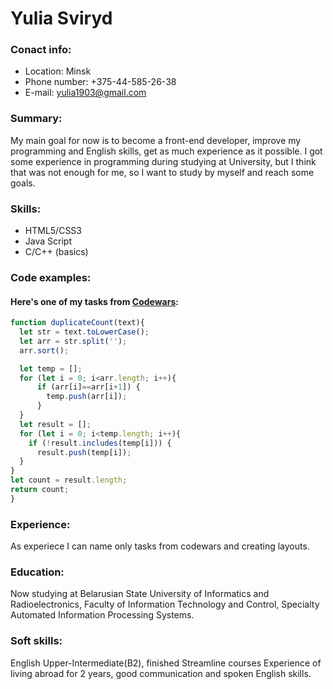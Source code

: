 # Yulia Sviryd
### Conact info: 
* Location: Minsk
* Phone number: +375-44-585-26-38
* E-mail: yulia1903@gmail.com

### Summary:
My main goal for now is to become a front-end developer, improve my programming and English skills, get as much experience as it possible. I got some experience in programming during studying at University, but I think that was not enough for me, so I want to study by myself and reach some goals. 

### Skills:
* HTML5/CSS3 
* Java Script 
* C/C++ (basics)


### Code examples:
#### Here's one of my tasks from [Codewars](www.codewars.com):
```javascript
function duplicateCount(text){
  let str = text.toLowerCase();
  let arr = str.split('');
  arr.sort();

  let temp = [];
  for (let i = 0; i<arr.length; i++){
      if (arr[i]==arr[i+1]) {
        temp.push(arr[i]);
      }    
  }
  let result = [];
  for (let i = 0; i<temp.length; i++){
    if (!result.includes(temp[i])) {
      result.push(temp[i]);
  }
}
let count = result.length;
return count;
}
``` 
### Experience:
As experiece I can name only tasks from codewars and creating layouts.

### Education:
Now studying at Belarusian State University of Informatics and Radioelectronics, Faculty of Information Technology and Control, Specialty Automated Information Processing Systems.

### Soft skills:
English Upper-Intermediate(B2), finished Streamline courses
Experience of living abroad for 2 years, good communication and spoken English skills.